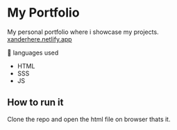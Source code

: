 # My Portfolio
My personal portfolio where i showcase my projects. <br>
[xanderhere.netlify.app](https://xanderhere.netlify.app)

📃 languages used
- HTML
- SSS
- JS

## How to run it

Clone the repo and open the html file on browser thats it.


